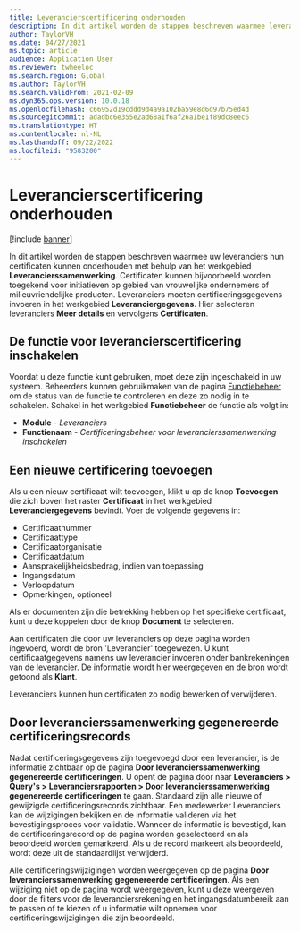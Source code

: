 ```yaml
---
title: Leverancierscertificering onderhouden
description: In dit artikel worden de stappen beschreven waarmee leveranciers hun certificaten kunnen onderhouden met behulp van het werkgebied Leverancierssamenwerking.
author: TaylorVH
ms.date: 04/27/2021
ms.topic: article
audience: Application User
ms.reviewer: twheeloc
ms.search.region: Global
ms.author: TaylorVH
ms.search.validFrom: 2021-02-09
ms.dyn365.ops.version: 10.0.18
ms.openlocfilehash: c66952d19cddd9d4a9a102ba59e8d6d97b75ed4d
ms.sourcegitcommit: adadbc6e355e2ad68a1f6af26a1be1f89dc8eec6
ms.translationtype: HT
ms.contentlocale: nl-NL
ms.lasthandoff: 09/22/2022
ms.locfileid: "9583200"
---
```

# <a name="maintain-vendor-certification"></a>Leverancierscertificering onderhouden

[!include [banner](../includes/banner.md)]

In dit artikel worden de stappen beschreven waarmee uw leveranciers hun certificaten kunnen onderhouden met behulp van het werkgebied **Leverancierssamenwerking**. Certificaten kunnen bijvoorbeeld worden toegekend voor initiatieven op gebied van vrouwelijke ondernemers of milieuvriendelijke producten. Leveranciers moeten certificeringsgegevens invoeren in het werkgebied **Leveranciergegevens**. Hier selecteren leveranciers **Meer details** en vervolgens **Certificaten**.

## <a name="turn-on-the-vendor-certification-feature"></a>De functie voor leverancierscertificering inschakelen

Voordat u deze functie kunt gebruiken, moet deze zijn ingeschakeld in uw systeem. Beheerders kunnen gebruikmaken van de pagina [Functiebeheer](../../fin-ops-core/fin-ops/get-started/feature-management/feature-management-overview.md) om de status van de functie te controleren en deze zo nodig in te schakelen. Schakel in het werkgebied **Functiebeheer** de functie als volgt in:

- **Module** - *Leveranciers*
- **Functienaam** - *Certificeringsbeheer voor leverancierssamenwerking inschakelen*

## <a name="add-a-new-certification"></a>Een nieuwe certificering toevoegen

Als u een nieuw certificaat wilt toevoegen, klikt u op de knop **Toevoegen** die zich boven het raster **Certificaat** in het werkgebied **Leveranciergegevens** bevindt. Voer de volgende gegevens in:

- Certificaatnummer
- Certificaattype
- Certificaatorganisatie
- Certificaatdatum
- Aansprakelijkheidsbedrag, indien van toepassing
- Ingangsdatum
- Verloopdatum
- Opmerkingen, optioneel

Als er documenten zijn die betrekking hebben op het specifieke certificaat, kunt u deze koppelen door de knop **Document** te selecteren.

Aan certificaten die door uw leveranciers op deze pagina worden ingevoerd, wordt de bron 'Leverancier' toegewezen. U kunt certificaatgegevens namens uw leverancier invoeren onder bankrekeningen van de leverancier. De informatie wordt hier weergegeven en de bron wordt getoond als **Klant**.

Leveranciers kunnen hun certificaten zo nodig bewerken of verwijderen.

## <a name="vendor-collaboration-generated-certification-records"></a>Door leverancierssamenwerking gegenereerde certificeringsrecords

Nadat certificeringsgegevens zijn toegevoegd door een leverancier, is de informatie zichtbaar op de pagina **Door leverancierssamenwerking gegenereerde certificeringen**. U opent de pagina door naar **Leveranciers > Query's > Leveranciersrapporten > Door leverancierssamenwerking gegenereerde certificeringen** te gaan. Standaard zijn alle nieuwe of gewijzigde certificeringsrecords zichtbaar. Een medewerker Leveranciers kan de wijzigingen bekijken en de informatie valideren via het bevestigingsproces voor validatie. Wanneer de informatie is bevestigd, kan de certificeringsrecord op de pagina worden geselecteerd en als beoordeeld worden gemarkeerd. Als u de record markeert als beoordeeld, wordt deze uit de standaardlijst verwijderd.

Alle certificeringswijzigingen worden weergegeven op de pagina **Door leverancierssamenwerking gegenereerde certificeringen**. Als een wijziging niet op de pagina wordt weergegeven, kunt u deze weergeven door de filters voor de leveranciersrekening en het ingangsdatumbereik aan te passen of te kiezen of u informatie wilt opnemen voor certificeringswijzigingen die zijn beoordeeld.

